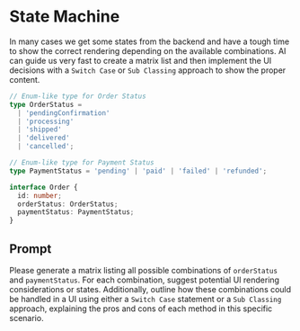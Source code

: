 # State Machine

In many cases we get some states from the backend and have a tough time to show the correct rendering depending on the available combinations. AI can guide us very fast to create a matrix list and then implement the UI decisions with a `Switch Case` or `Sub Classing` approach to show the proper content.

```typescript
// Enum-like type for Order Status
type OrderStatus =
  | 'pendingConfirmation'
  | 'processing'
  | 'shipped'
  | 'delivered'
  | 'cancelled';

// Enum-like type for Payment Status
type PaymentStatus = 'pending' | 'paid' | 'failed' | 'refunded';

interface Order {
  id: number;
  orderStatus: OrderStatus;
  paymentStatus: PaymentStatus;
}
```

## Prompt

Please generate a matrix listing all possible combinations of `orderStatus` and `paymentStatus`. For each combination, suggest potential UI rendering considerations or states. Additionally, outline how these combinations could be handled in a UI using either a `Switch Case` statement or a `Sub Classing` approach, explaining the pros and cons of each method in this specific scenario.
